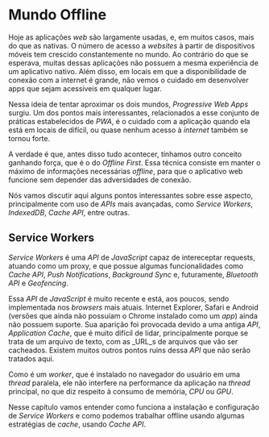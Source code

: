 # Mundo Offline

Hoje as aplicações _web_ são largamente usadas, e, em muitos casos, mais do que as nativas. O número de acesso a _websites_ à partir de dispositivos móveis tem crescido constantemente no mundo. Ao contrário do que se esperava, muitas dessas aplicações não possuem a mesma experiência de um aplicativo nativo. Além disso, em locais em que a disponibilidade de conexão com a internet é grande, não vemos o cuidado em desenvolver apps que sejam acessíveis em qualquer lugar.

Nessa ideia de tentar aproximar os dois mundos, _Progressive Web Apps_ surgiu. Um dos pontos mais interessantes, relacionados a esse conjunto de práticas estabelecidos de _PWA_, é o cuidado com a aplicação quando ela está em locais de difícil, ou quase nenhum acesso à _internet_ também se tornou forte.

A verdade é que, antes disso tudo acontecer, tínhamos outro conceito ganhando força, que é o do _Offline First_. Essa técnica consiste em manter o máximo de informações necessárias _offline_, para que o aplicativo web funcione sem depender das adversidades de conexão.

Nós vamos discutir aqui alguns pontos interessantes sobre esse aspecto, principalmente com uso de _APIs_ mais avançadas, como _Service Workers_, _IndexedDB_, _Cache API_, entre outras.

## **Service Workers**

_Service Workers_ é uma _API_ de _JavaScript_ capaz de intereceptar requests, atuando como um proxy, e que possue algumas funcionalidades como _Cache API_, _Push Notifications_, _Background Sync_ e, futuramente, _Bluetooth API_ e _Geofencing_.

Essa _API_ de _JavaScript_ é muito recente e está, aos poucos, sendo implementada nos _browsers_ mais atuais. Internet Explorer, Safari e Android \(versões que ainda não possuíam o Chrome instalado como um _app_\) ainda não possuem suporte. Sua aparição foi provocada devido a uma antiga _API_, _Application Cache_, que é muito difícil de lidar, principalmente porque se trata de um arquivo de texto, com as _URL_s de arquivos que vão ser cacheados. Existem muitos outros pontos ruins dessa _API_ que não serão tratados aqui.

Como é um _worker_, que é instalado no navegador do usuário em uma _thread_ paralela, ele não interfere na performance da aplicação na _thread_ principal, no que diz respeito à consumo de memória, _CPU_ ou _GPU_.

Nesse capítulo vamos entender como funciona a instalação e configuração de _Service Workers_ e como podemos trabalhar offline usando algumas estratégias de _cache_, usando _Cache API_.

